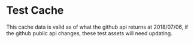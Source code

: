 # Test Cache

This cache data is valid as of what the github api returns at 2018/07/06, if the github public api changes, these test assets will need updating.
